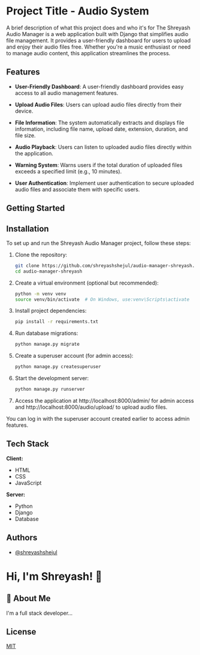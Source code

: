 
# Project Title - Audio System

A brief description of what this project does and who it's for
The Shreyash Audio Manager is a web application built with Django that simplifies audio file management. It provides a user-friendly dashboard for users to upload and enjoy their audio files free. Whether you're a music enthusiast or need to manage audio content, this application streamlines the process.

## Features


- **User-Friendly Dashboard**: A user-friendly dashboard provides easy access to all audio management features.

- **Upload Audio Files**: Users can upload audio files directly from their device.

- **File Information**: The system automatically extracts and displays file information, including file name, upload date, extension, duration, and file size.

- **Audio Playback**: Users can listen to uploaded audio files directly within the application.

- **Warning System**: Warns users if the total duration of uploaded files exceeds a specified limit (e.g., 10 minutes).

- **User Authentication**: Implement user authentication to secure uploaded audio files and associate them with specific users.

## Getting Started

## Installation

To set up and run the Shreyash Audio Manager project, follow these steps:

1. Clone the repository:

   ```bash
   git clone https://github.com/shreyashshejul/audio-manager-shreyash.git
   cd audio-manager-shreyash
2. Create a virtual environment (optional but recommended):
    ```bash
    python -m venv venv
    source venv/bin/activate  # On Windows, use:venv\Scripts\activate
3. Install project dependencies:
    ```bash
    pip install -r requirements.txt
4. Run database migrations:
    ```bash
    python manage.py migrate
5. Create a superuser account (for admin access):
    ```bash
    python manage.py createsuperuser
6. Start the development server:
    ```bash
    python manage.py runserver
7.  Access the application at http://localhost:8000/admin/ for admin access and http://localhost:8000/audio/upload/ to upload audio files.

You can log in with the superuser account created earlier to access admin features.
## Tech Stack

**Client:** 
- HTML
- CSS
- JavaScript


**Server:** 
- Python
- Django
- Database


## Authors

- [@shreyashshejul](https://www.github.com/shreyashshejul)


# Hi, I'm Shreyash! 👋


## 🚀 About Me
I'm a full stack developer...
## License

[MIT](https://choosealicense.com/licenses/mit/)

